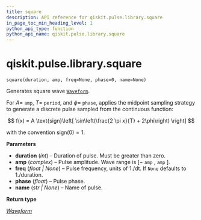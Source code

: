 ```yaml
---
title: square
description: API reference for qiskit.pulse.library.square
in_page_toc_min_heading_level: 1
python_api_type: function
python_api_name: qiskit.pulse.library.square
---
```


<span id="qiskit-pulse-library-square" />

# qiskit.pulse.library.square

<span id="qiskit.pulse.library.square" />

`square(duration, amp, freq=None, phase=0, name=None)`

Generates square wave [`Waveform`](qiskit.pulse.library.Waveform "qiskit.pulse.library.Waveform").

For $A=$ `amp`, $T=$ `period`, and $\phi=$ `phase`, applies the midpoint sampling strategy to generate a discrete pulse sampled from the continuous function:

$$
f(x) = A \text{sign}\left[ \sin\left(\frac{2 \pi x}{T} + 2\phi\right) \right]
$$

with the convention $\text{sign}(0) = 1$.

**Parameters**

*   **duration** (*int*) – Duration of pulse. Must be greater than zero.
*   **amp** (*complex*) – Pulse amplitude. Wave range is $[-$ `amp` $,$ `amp` $]$.
*   **freq** (*float | None*) – Pulse frequency, units of 1./dt. If `None` defaults to 1./duration.
*   **phase** (*float*) – Pulse phase.
*   **name** (*str | None*) – Name of pulse.

**Return type**

[*Waveform*](qiskit.pulse.library.Waveform "qiskit.pulse.library.waveform.Waveform")

